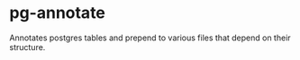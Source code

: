 pg-annotate
===========

Annotates postgres tables and prepend to various files that depend on their structure.
